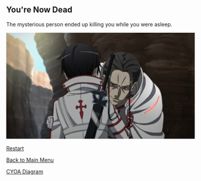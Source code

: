## You're Now Dead

The mysterious person ended up killing you while you were asleep.    

![](../images/accept-death.png)    

[Restart](start.md)  

[Back to Main Menu](../README.md)

[CYOA Diagram](https://docs.google.com/drawings/d/10zg9kS2b_twrKrwHkrUDNyGKxz7eVm7TwXgIEUePHK8/edit?usp=sharing)